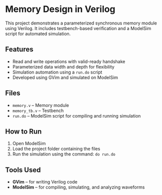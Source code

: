 # Memory Design in Verilog

This project demonstrates a parameterized synchronous memory module using Verilog. It includes testbench-based verification and a ModelSim script for automated simulation.

## Features
- Read and write operations with valid-ready handshake
- Parameterized data width and depth for flexibility
- Simulation automation using a `run.do` script
- Developed using GVim and simulated on ModelSim

## Files
- `memory.v` – Memory module
- `memory_tb.v` – Testbench
- `run.do` – ModelSim script for compiling and running simulation

## How to Run
1. Open ModelSim
2. Load the project folder containing the files
3. Run the simulation using the command: `do run.do`

## Tools Used
- **GVim** – for writing Verilog code
- **ModelSim** – for compiling, simulating, and analyzing waveforms
